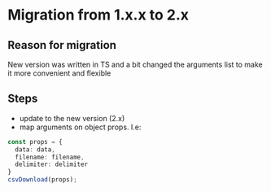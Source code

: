 # Migration from 1.x.x to 2.x

## Reason for migration

New version was written in TS and a bit changed the arguments list to make it more convenient and flexible

## Steps

* update to the new version (2.x)
* map arguments on object props. I.e:

```ts
const props = {
  data: data,
  filename: filename,
  delimiter: delimiter
}
csvDownload(props);
```
